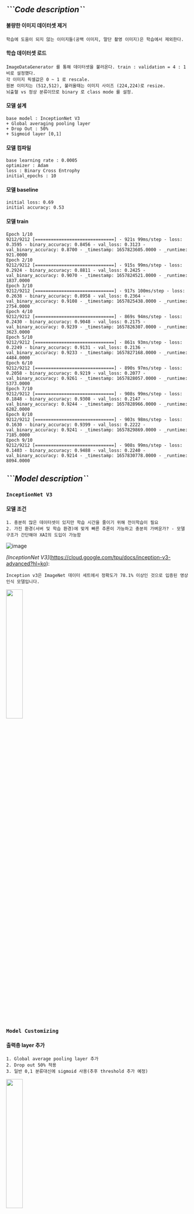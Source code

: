 

## *```Code description``*

#### 불량한 이미지 데이터셋 제거
    학습에 도움이 되지 않는 이미지들(공백 이미지, 말단 촬영 이미지)은 학습에서 제외한다.

#### 학습 데이터셋 로드
    ImageDataGenerator 를 통해 데이터셋을 불러온다. train : validation = 4 : 1 비로 설정했다.
    각 이미지 픽셀값은 0 ~ 1 로 rescale.
    원본 이미지는 (512,512), 불러올때는 이미지 사이즈 (224,224)로 resize.
    뇌출혈 vs 정상 분류이므로 binary 로 class mode 를 설정.

#### 모델 설계
    base model : InceptionNet V3
    + Global averaging pooling layer
    + Drop Out : 50%
    + Sigmoid layer [0,1]

#### 모델 컴파일
    base learning rate : 0.0005
    optimizer : Adam
    loss : Binary Cross Entrophy
    initial_epochs : 10

#### 모델 baseline
    initial loss: 0.69
    initial accuracy: 0.53

#### 모델 train
    Epoch 1/10
    9212/9212 [==============================] - 921s 99ms/step - loss: 0.3595 - binary_accuracy: 0.8456 - val_loss: 0.3123 - val_binary_accuracy: 0.8700 - _timestamp: 1657823605.0000 - _runtime: 921.0000
    Epoch 2/10
    9212/9212 [==============================] - 915s 99ms/step - loss: 0.2924 - binary_accuracy: 0.8811 - val_loss: 0.2425 - val_binary_accuracy: 0.9070 - _timestamp: 1657824521.0000 - _runtime: 1837.0000
    Epoch 3/10
    9212/9212 [==============================] - 917s 100ms/step - loss: 0.2638 - binary_accuracy: 0.8958 - val_loss: 0.2364 - val_binary_accuracy: 0.9108 - _timestamp: 1657825438.0000 - _runtime: 2754.0000
    Epoch 4/10
    9212/9212 [==============================] - 869s 94ms/step - loss: 0.2430 - binary_accuracy: 0.9048 - val_loss: 0.2175 - val_binary_accuracy: 0.9239 - _timestamp: 1657826307.0000 - _runtime: 3623.0000
    Epoch 5/10
    9212/9212 [==============================] - 861s 93ms/step - loss: 0.2249 - binary_accuracy: 0.9131 - val_loss: 0.2136 - val_binary_accuracy: 0.9233 - _timestamp: 1657827168.0000 - _runtime: 4484.0000
    Epoch 6/10
    9212/9212 [==============================] - 890s 97ms/step - loss: 0.2058 - binary_accuracy: 0.9219 - val_loss: 0.2077 - val_binary_accuracy: 0.9261 - _timestamp: 1657828057.0000 - _runtime: 5373.0000
    Epoch 7/10
    9212/9212 [==============================] - 908s 99ms/step - loss: 0.1848 - binary_accuracy: 0.9308 - val_loss: 0.2147 - val_binary_accuracy: 0.9244 - _timestamp: 1657828966.0000 - _runtime: 6282.0000
    Epoch 8/10
    9212/9212 [==============================] - 903s 98ms/step - loss: 0.1630 - binary_accuracy: 0.9399 - val_loss: 0.2222 - val_binary_accuracy: 0.9241 - _timestamp: 1657829869.0000 - _runtime: 7185.0000
    Epoch 9/10
    9212/9212 [==============================] - 908s 99ms/step - loss: 0.1403 - binary_accuracy: 0.9488 - val_loss: 0.2240 - val_binary_accuracy: 0.9214 - _timestamp: 1657830778.0000 - _runtime: 8094.0000

## *```Model description``*

### ```InceptionNet V3```

#### 모델 조건

    1. 충분히 많은 데이터셋이 있지만 학습 시간을 줄이기 위해 전이학습이 필요
    2. 가진 환경(서버 및 학습 환경)에 맞게 빠른 추론이 가능하고 충분히 가벼운가? - 모델 구조가 간단해야 XAI의 도입이 가능함

![image](https://user-images.githubusercontent.com/53938323/179887853-83a2478f-c7e1-43cb-94e9-9708f0dddd53.png)



*[InceptionNet V3]*(https://cloud.google.com/tpu/docs/inception-v3-advanced?hl=ko):
```
Inception v3은 ImageNet 데이터 세트에서 정확도가 78.1% 이상인 것으로 입증된 영상 인식 모델입니다. 
```

<img src = "https://user-images.githubusercontent.com/53938323/179886770-bd1be44e-f349-4df7-9611-5063b669a292.png" width="30%" height="30%">

### ```Model Customizing```

#### 출력층 layer 추가
    
    1. Global average pooling layer 추가
    2. Drop out 50% 적용
    3. 일반 0,1 분류대신에 sigmoid 사용(추후 threshold 추가 예정)

<img src = "https://user-images.githubusercontent.com/53938323/179889568-2afd363b-741d-4a73-a877-a17ddfcbde40.png" width="30%" height="30%">

#### 불량 데이터셋 제거(약 6,000장 제거)

    1. 학습에 방해가 되는 데이터셋들을 제거하였다. 
 
<img src = "https://user-images.githubusercontent.com/53938323/179888528-4a2555f9-2046-43f7-b0fa-c1a89c50429f.png" width="30%" height="30%">
<img src = "https://user-images.githubusercontent.com/53938323/179888566-0fc82b48-5d2b-411c-82b6-65055f72cfe7.png" width="30%" height="30%">

#### 학습 결과

##### ```Before Customizing```

<img src = "https://user-images.githubusercontent.com/53938323/179889644-049d8dcf-b5d4-4c44-9ad7-bf6ec2811db0.png" width="30%" height="30%">

##### ```After Customizing```

<img src = "https://user-images.githubusercontent.com/53938323/179889919-e9f8efd1-4810-4ef9-9b33-e6c8dd6679d3.png" width="30%" height="30%">
    
